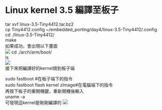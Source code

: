 # Linux kernel 3.5 編譯至板子

tar xvf linux-3.5-Tiny4412.tar.bz2  
cp Tiny4412.config ~/embedded_porting/day4/linux-3.5-Tiny4412/.config  
cd ./linux-3.5-Tiny4412/  
make  
如果成功，會出現以下畫面  
![](https://imgur.com/3psqcXh.jpg)
cd ./arch/arm/boot/  
ls  
![](https://imgur.com/lk49Lqq.jpg)  
接下來把編譯好的kernel燒到板子端

sudo fastboot #在板子端下的指令  
sudo fastboot flash kernel zImage#在電腦端下的指令  
再按下板子的重開機鍵，重新開機後輸入  
uname -a  
可發現這kernel是剛剛編譯的
![](https://imgur.com/h51WBOh.jpg)